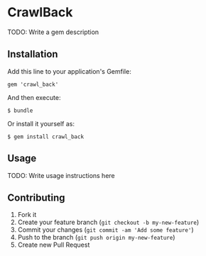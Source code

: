 # CrawlBack

TODO: Write a gem description

## Installation

Add this line to your application's Gemfile:

    gem 'crawl_back'

And then execute:

    $ bundle

Or install it yourself as:

    $ gem install crawl_back

## Usage

TODO: Write usage instructions here

## Contributing

1. Fork it
2. Create your feature branch (`git checkout -b my-new-feature`)
3. Commit your changes (`git commit -am 'Add some feature'`)
4. Push to the branch (`git push origin my-new-feature`)
5. Create new Pull Request

